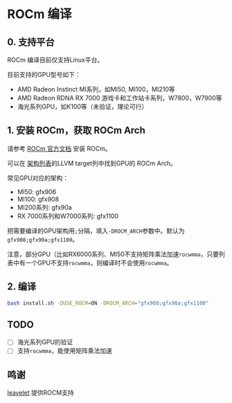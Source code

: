 # ROCm 编译

## 0. 支持平台

ROCm 编译目前仅支持Linux平台。

目前支持的GPU型号如下：

- AMD Radeon Instinct MI系列，如MI50, MI100，MI210等
- AMD Radeon RDNA RX 7000 游戏卡和工作站卡系列，W7800，W7900等
- 海光系列GPU，如K100等（未验证，理论可行）

## 1. 安装 ROCm，获取 ROCm Arch

请参考 [ROCm 官方文档](https://rocm.docs.amd.com/projects/install-on-linux/en/latest/) 安装 ROCm。

可以在 [架构列表](https://rocm.docs.amd.com/en/latest/reference/gpu-arch-specs.html)的LLVM target列中找到GPU的 ROCm Arch。

常见GPU对应的架构：
- MI50: gfx906
- MI100: gfx908
- MI200系列: gfx90a
- RX 7000系列和W7000系列: gfx1100

把需要编译的GPU架构用`;`分隔，填入`-DROCM_ARCH`参数中。默认为`gfx908;gfx90a;gfx1100`。

注意，部分GPU（比如RX6000系列、MI50不支持矩阵乘法加速`rocwmma`，只要列表中有一个GPU不支持`rocwmma`，则编译时不会使用`rocwmma`。

## 2. 编译

``` sh
bash install.sh -DUSE_ROCM=ON -DROCM_ARCH="gfx908;gfx90a;gfx1100"
```

## TODO

- [ ] 海光系列GPU的验证
- [ ] 支持`rocwmma`，能使用矩阵乘法加速

## 鸣谢

[leavelet](https://github.com/leavelet) 提供ROCM支持